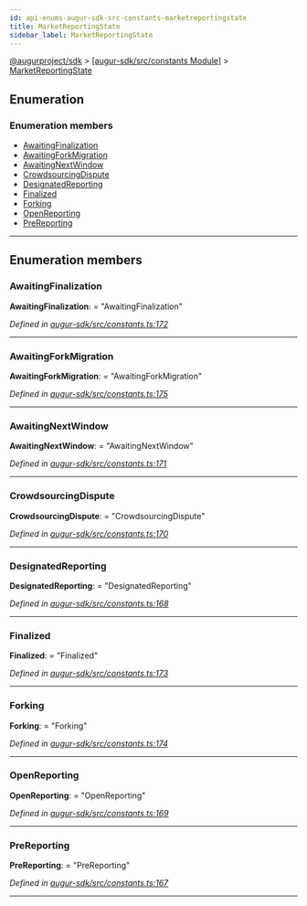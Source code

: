 ```yaml
---
id: api-enums-augur-sdk-src-constants-marketreportingstate
title: MarketReportingState
sidebar_label: MarketReportingState
---
```


[@augurproject/sdk](api-readme.md) > [[augur-sdk/src/constants Module]](api-modules-augur-sdk-src-constants-module.md) > [MarketReportingState](api-enums-augur-sdk-src-constants-marketreportingstate.md)

## Enumeration

### Enumeration members

* [AwaitingFinalization](api-enums-augur-sdk-src-constants-marketreportingstate.md#awaitingfinalization)
* [AwaitingForkMigration](api-enums-augur-sdk-src-constants-marketreportingstate.md#awaitingforkmigration)
* [AwaitingNextWindow](api-enums-augur-sdk-src-constants-marketreportingstate.md#awaitingnextwindow)
* [CrowdsourcingDispute](api-enums-augur-sdk-src-constants-marketreportingstate.md#crowdsourcingdispute)
* [DesignatedReporting](api-enums-augur-sdk-src-constants-marketreportingstate.md#designatedreporting)
* [Finalized](api-enums-augur-sdk-src-constants-marketreportingstate.md#finalized)
* [Forking](api-enums-augur-sdk-src-constants-marketreportingstate.md#forking)
* [OpenReporting](api-enums-augur-sdk-src-constants-marketreportingstate.md#openreporting)
* [PreReporting](api-enums-augur-sdk-src-constants-marketreportingstate.md#prereporting)

---

## Enumeration members

<a id="awaitingfinalization"></a>

###  AwaitingFinalization

**AwaitingFinalization**:  = "AwaitingFinalization"

*Defined in [augur-sdk/src/constants.ts:172](https://github.com/AugurProject/augur/blob/0787bf1a23/packages/augur-sdk/src/constants.ts#L172)*

___
<a id="awaitingforkmigration"></a>

###  AwaitingForkMigration

**AwaitingForkMigration**:  = "AwaitingForkMigration"

*Defined in [augur-sdk/src/constants.ts:175](https://github.com/AugurProject/augur/blob/0787bf1a23/packages/augur-sdk/src/constants.ts#L175)*

___
<a id="awaitingnextwindow"></a>

###  AwaitingNextWindow

**AwaitingNextWindow**:  = "AwaitingNextWindow"

*Defined in [augur-sdk/src/constants.ts:171](https://github.com/AugurProject/augur/blob/0787bf1a23/packages/augur-sdk/src/constants.ts#L171)*

___
<a id="crowdsourcingdispute"></a>

###  CrowdsourcingDispute

**CrowdsourcingDispute**:  = "CrowdsourcingDispute"

*Defined in [augur-sdk/src/constants.ts:170](https://github.com/AugurProject/augur/blob/0787bf1a23/packages/augur-sdk/src/constants.ts#L170)*

___
<a id="designatedreporting"></a>

###  DesignatedReporting

**DesignatedReporting**:  = "DesignatedReporting"

*Defined in [augur-sdk/src/constants.ts:168](https://github.com/AugurProject/augur/blob/0787bf1a23/packages/augur-sdk/src/constants.ts#L168)*

___
<a id="finalized"></a>

###  Finalized

**Finalized**:  = "Finalized"

*Defined in [augur-sdk/src/constants.ts:173](https://github.com/AugurProject/augur/blob/0787bf1a23/packages/augur-sdk/src/constants.ts#L173)*

___
<a id="forking"></a>

###  Forking

**Forking**:  = "Forking"

*Defined in [augur-sdk/src/constants.ts:174](https://github.com/AugurProject/augur/blob/0787bf1a23/packages/augur-sdk/src/constants.ts#L174)*

___
<a id="openreporting"></a>

###  OpenReporting

**OpenReporting**:  = "OpenReporting"

*Defined in [augur-sdk/src/constants.ts:169](https://github.com/AugurProject/augur/blob/0787bf1a23/packages/augur-sdk/src/constants.ts#L169)*

___
<a id="prereporting"></a>

###  PreReporting

**PreReporting**:  = "PreReporting"

*Defined in [augur-sdk/src/constants.ts:167](https://github.com/AugurProject/augur/blob/0787bf1a23/packages/augur-sdk/src/constants.ts#L167)*

___

